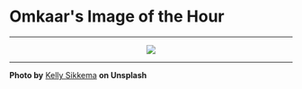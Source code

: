 # Omkaar's Image of the Hour

---

<div align="center">

<a href="https://unsplash.com/photos/documents-and-a-pen-lay-on-a-wooden-surface-6fIxFaOvwHQ">
  <img src="https://images.unsplash.com/photo-1743385779313-ac03bb0f997b?crop=entropy&cs=tinysrgb&fit=max&fm=jpg&ixid=M3w3NjA2Nzh8MHwxfHJhbmRvbXx8fHx8fHx8fDE3NDk2OTM2MDB8&ixlib=rb-4.1.0&q=80&w=1080" style="max-width:100%; height:auto;">
</a>



</div>

---

**Photo by** [Kelly Sikkema](https://unsplash.com/@kellysikkema) **on Unsplash**
